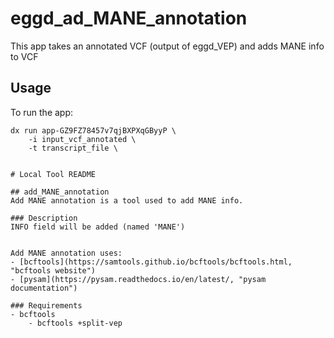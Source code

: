 # eggd_ad_MANE_annotation
This app takes an annotated VCF (output of eggd_VEP) and adds MANE info to VCF 
## Usage

To run the app:

```
dx run app-GZ9FZ78457v7qjBXPXqGByyP \
    -i input_vcf_annotated \
    -t transcript_file \
   

# Local Tool README

## add_MANE_annotation
Add MANE annotation is a tool used to add MANE info.

### Description
INFO field will be added (named 'MANE')


Add MANE annotation uses:
- [bcftools](https://samtools.github.io/bcftools/bcftools.html, "bcftools website")
- [pysam](https://pysam.readthedocs.io/en/latest/, "pysam documentation")

### Requirements
- bcftools
    - bcftools +split-vep

